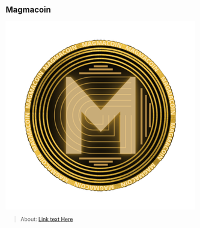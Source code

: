 
## Magmacoin
![Alt text](public/img/magma.png "Magmacoin")

> About:
[Link text Here](https://magmacoin.vercel.app/)
